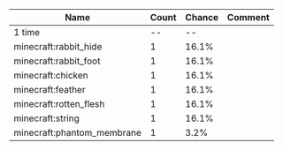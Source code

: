 | Name                       | Count | Chance | Comment |
| -------------------------- | ----- | ------ | ------- |
| 1 time                     |    -- |     -- |         |
| minecraft:rabbit_hide      |     1 |  16.1% |         |
| minecraft:rabbit_foot      |     1 |  16.1% |         |
| minecraft:chicken          |     1 |  16.1% |         |
| minecraft:feather          |     1 |  16.1% |         |
| minecraft:rotten_flesh     |     1 |  16.1% |         |
| minecraft:string           |     1 |  16.1% |         |
| minecraft:phantom_membrane |     1 |   3.2% |         |